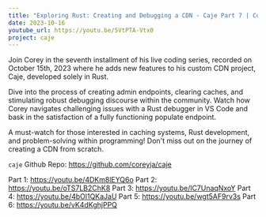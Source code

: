 ```yaml
---
title: "Exploring Rust: Creating and Debugging a CDN - Caje Part 7 | Coreyja live coding"
date: 2023-10-16
youtube_url: https://youtu.be/5VtPTA-Vtx0
project: caje
---
```


Join Corey in the seventh installment of his live coding series, recorded on October 15th, 2023 where he adds new features to his custom CDN project, Caje, developed solely in Rust.

Dive into the process of creating admin endpoints, clearing caches, and stimulating robust debugging discourse within the community. Watch how Corey navigates challenging issues with a Rust debugger in VS Code and bask in the satisfaction of a fully functioning populate endpoint.

A must-watch for those interested in caching systems, Rust development, and problem-solving within programming!
Don't miss out on the journey of creating a CDN from scratch.

`caje` Github Repo: <https://github.com/coreyja/caje>

Part 1: <https://youtu.be/4DKm8lEYQ6o>
Part 2: <https://youtu.be/oTS7LB2ChK8>
Part 3: <https://youtu.be/lC7UnaqNxoY>
Part 4: <https://youtu.be/4bOl1QKaJaU>
Part 5: <https://youtu.be/wgt5AF9rv3s>
Part 6: <https://youtu.be/vK4dKghjPPQ>
